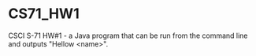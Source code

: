 # CS71_HW1
CSCI S-71 HW#1 - a Java program that can be run from the command line and outputs "Hellow &lt;name>".
